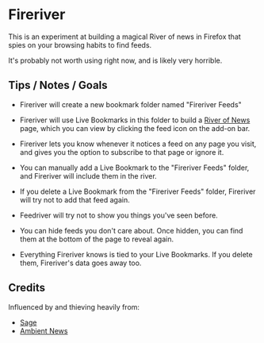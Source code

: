 # Fireriver

This is an experiment at building a magical River of news in Firefox that spies
on your browsing habits to find feeds.

It's probably not worth using right now, and is likely very horrible.

## Tips / Notes / Goals

* Fireriver will create a new bookmark folder named "Fireriver Feeds"

* Fireriver will use Live Bookmarks in this folder to build a [River of News][]
    page, which you can view by clicking the feed icon on the add-on bar.

* Fireriver lets you know whenever it notices a feed on any page you visit, and
    gives you the option to subscribe to that page or ignore it.

* You can manually add a Live Bookmark to the "Fireriver Feeds" folder, and
    Fireriver will include them in the river.

* If you delete a Live Bookmark from the "Fireriver Feeds" folder, Fireriver
    will try not to add that feed again.

* Feedriver will try not to show you things you've seen before.

* You can hide feeds you don't care about. Once hidden, you can find them at
    the bottom of the page to reveal again.

* Everything Fireriver knows is tied to your Live Bookmarks. If you delete
    them, Fireriver's data goes away too.

## Credits

Influenced by and thieving heavily from:

* [Sage][]
* [Ambient News][]

[River of News]: http://www.reallysimplesyndication.com/riverOfNews
[Sage]: http://code.google.com/p/sage/
[Ambient News]: http://www.toolness.com/wp/?p=158
